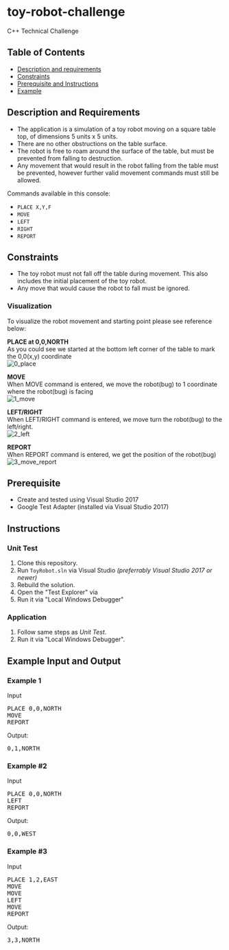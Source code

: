# toy-robot-challenge
C++ Technical Challenge
## Table of Contents  
* [Description and requirements](#description)  
* [Constraints](#constraints) 
* [Prerequisite and Instructions](#prerequisite)   
* [Example](#example)  


<a name="description"/>

## Description and Requirements
* The application is a simulation of a toy robot moving on a square table top, of dimensions 5 units x 5 units.
* There are no other obstructions on the table surface.
* The robot is free to roam around the surface of the table, but must be prevented from falling to destruction.
* Any movement that would result in the robot falling from the table must be prevented, however further valid movement commands must still be allowed.

Commands available in this console:

* `PLACE X,Y,F`
* `MOVE`
* `LEFT`
* `RIGHT`
* `REPORT`

## Constraints
* The toy robot must not fall off the table during movement. This also includes the initial placement of the toy robot.
* Any move that would cause the robot to fall must be ignored.

### Visualization
To visualize the robot movement and starting point please see reference below:

**PLACE at 0,0,NORTH**<br/>
As you could see we started at the bottom left corner of the table to mark the 0,0(x,y) coordinate<br/>
![0_place](https://user-images.githubusercontent.com/13585907/171349681-9fbae0f6-2255-47ea-be05-2aa77e53e09c.PNG)

**MOVE**<br/>
When MOVE command is entered, we move the robot(bug) to 1 coordinate where the robot(bug) is facing<br/>
![1_move](https://user-images.githubusercontent.com/13585907/171349691-ab8f1205-0914-4c2d-8701-5db7869ba764.PNG)

**LEFT/RIGHT**<br/>
When LEFT/RIGHT command is entered, we move turn the robot(bug) to the left/right.<br/>
![2_left](https://user-images.githubusercontent.com/13585907/171349723-3d81b11e-2df5-4eff-a636-25142e8d2123.PNG)

**REPORT**<br/>
When REPORT command is entered, we get the position of the robot(bug)<br/>
![3_move_report](https://user-images.githubusercontent.com/13585907/171349731-23da5053-7a16-465f-a975-61aa9cfda006.PNG)

<a name="prerequisite"/>

## Prerequisite
* Create and tested using Visual Studio 2017
* Google Test Adapter (installed via Visual Studio 2017)

## Instructions

### Unit Test
1. Clone this repository.
2. Run `ToyRobot.sln` via Visual Studio _(preferrably Visual Studio 2017 or newer)_
3. Rebuild the solution.
4. Open the "Test Explorer" via
5. Run it via "Local Windows Debugger"

### Application
1. Follow same steps as _Unit Test_.
2. Run it via "Local Windows Debugger".

<a name="example"/>

## Example Input and Output
### Example 1
Input
<pre>
PLACE 0,0,NORTH 
MOVE 
REPORT 
</pre>
Output: 
<pre>
0,1,NORTH 
</pre>
### Example #2
Input
<pre>
PLACE 0,0,NORTH 
LEFT 
REPORT 
</pre>
Output: 
<pre>
0,0,WEST 
</pre>
### Example #3
Input
<pre>
PLACE 1,2,EAST 
MOVE 
MOVE 
LEFT 
MOVE 
REPORT 
</pre>
Output: 
<pre>
3,3,NORTH
